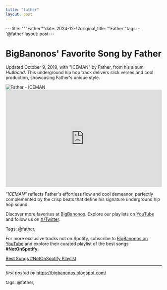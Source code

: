 ```yaml
---
title: "father"
layout: post
---
```

---title: "' 'Father''"date: 2024-12-12original_title: "'Father'"tags:  - '@father'layout: post---<!-- Post Title --><h1 >BigBanonos' Favorite Song by Father</h1> <!-- Introductory Text --><p >Updated October 9, 2019, with "ICEMAN" by Father, from his album <em>Hu$band</em>. This underground hip hop track delivers slick verses and cool production, showcasing Father's unique style.</p> <!-- Featured Image --><div > <img src="https://i.ytimg.com/vi/_2H3TFVZPoA/mqdefault.jpg" alt="Father - ICEMAN" /></div> <!-- YouTube Video Embed --><div > <iframe width="100%" height="315" src="https://www.youtube.com/embed/_2H3TFVZPoA" title="Father - ICEMAN (Official Video)" frameborder="0" allow="accelerometer; autoplay; clipboard-write; encrypted-media; gyroscope; picture-in-picture; web-share" referrerpolicy="strict-origin-when-cross-origin" allowfullscreen></iframe></div> <!-- Song Information --><div > <p><em>"ICEMAN"</em> reflects Father's effortless flow and cool demeanor, perfectly complemented by the crisp beats that define his signature underground hip hop sound.</p></div> <!-- Footer Links --><div > <p>Discover more favorites at <a href="https://bigbanonos.blogspot.com/" target="_blank">BigBanonos</a>. Explore our playlists on <a href="https://www.youtube.com/@BigBanonos" target="_blank">YouTube</a> and follow us on <a href="https://x.com/bigbanonos" target="_blank">X/Twitter</a>.</p></div> <!-- Tags --><p >Tags: @father,</p><!--Subscribe and Playlist Links--><div>    <p>For more exclusive tracks not on Spotify, subscribe to <a href="https://www.youtube.com/@BigBanonos" target="_blank">BigBanonos on YouTube</a> and explore their curated playlist of the best songs <strong>#NotOnSpotify</strong>.</p>    <p><a href="https://www.youtube.com/playlist?list=PLtuNtuTatqI0kFahUCbtbfenC_ET5O_tr" target="_blank">Best Songs #NotOnSpotify Playlist<br /></a></p></div><hr /><p><em>first posted by</em> <a href="https://bigbanonos.blogspot.com/" rel="noopener" target="_new">https://bigbanonos.blogspot.com/</a></p><p>tags: @father,</p>